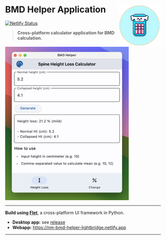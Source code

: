 # BMD Helper Application <a href="https://github.com/Lightbridge-KS/nm-bmd-app"><img src="assets/icon.png" align="right" height="138" /></a>

[![Netlify Status](https://api.netlify.com/api/v1/badges/fe367a29-0bf3-491b-8b70-0279ba97a09a/deploy-status)](https://app.netlify.com/sites/nm-bmd-helper-lightbridge/deploys)

> **Cross-platform calculator application for BMD calculation.**


<img src="./img/screenshot-light.png" width="400">

---

**Build using [Flet](https://flet.dev/)**, a cross-platform UI framework in Python.

- **Desktop app:** see [release](https://github.com/Lightbridge-KS/nm-bmd-app/releases)
- **Webapp:** <https://nm-bmd-helper-lightbridge.netlify.app>

---

